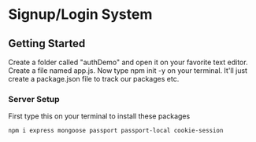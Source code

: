 # Signup/Login System 

## Getting Started
 Create a folder called "authDemo" and open it on your favorite text editor. Create a file named app.js. Now type npm init -y on your terminal. It'll just create a package.json file to track our packages etc.

### Server Setup
 First type this on your terminal to install these packages

 ```
 npm i express mongoose passport passport-local cookie-session
 ```
